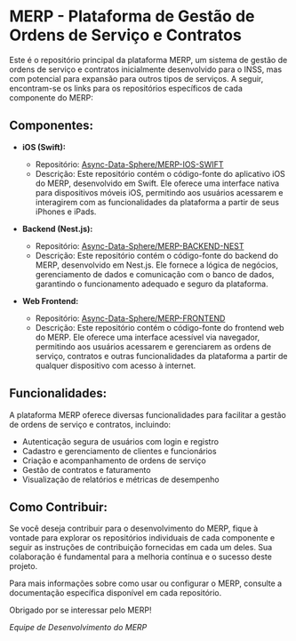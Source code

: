 # MERP - Plataforma de Gestão de Ordens de Serviço e Contratos

Este é o repositório principal da plataforma MERP, um sistema de gestão de ordens de serviço e contratos inicialmente desenvolvido para o INSS, mas com potencial para expansão para outros tipos de serviços. A seguir, encontram-se os links para os repositórios específicos de cada componente do MERP:

## Componentes:

- **iOS (Swift):**
  - Repositório: [Async-Data-Sphere/MERP-IOS-SWIFT](https://github.com/Async-Data-Sphere/MERP-IOS-SWIFT)
  - Descrição: Este repositório contém o código-fonte do aplicativo iOS do MERP, desenvolvido em Swift. Ele oferece uma interface nativa para dispositivos móveis iOS, permitindo aos usuários acessarem e interagirem com as funcionalidades da plataforma a partir de seus iPhones e iPads.

- **Backend (Nest.js):**
  - Repositório: [Async-Data-Sphere/MERP-BACKEND-NEST](https://github.com/Async-Data-Sphere/MERP-BACKEND-NEST)
  - Descrição: Este repositório contém o código-fonte do backend do MERP, desenvolvido em Nest.js. Ele fornece a lógica de negócios, gerenciamento de dados e comunicação com o banco de dados, garantindo o funcionamento adequado e seguro da plataforma.

- **Web Frontend:**
  - Repositório: [Async-Data-Sphere/MERP-FRONTEND](https://github.com/Async-Data-Sphere/MERP-FRONTEND)
  - Descrição: Este repositório contém o código-fonte do frontend web do MERP. Ele oferece uma interface acessível via navegador, permitindo aos usuários acessarem e gerenciarem as ordens de serviço, contratos e outras funcionalidades da plataforma a partir de qualquer dispositivo com acesso à internet.

## Funcionalidades:

A plataforma MERP oferece diversas funcionalidades para facilitar a gestão de ordens de serviço e contratos, incluindo:

- Autenticação segura de usuários com login e registro
- Cadastro e gerenciamento de clientes e funcionários
- Criação e acompanhamento de ordens de serviço
- Gestão de contratos e faturamento
- Visualização de relatórios e métricas de desempenho

## Como Contribuir:

Se você deseja contribuir para o desenvolvimento do MERP, fique à vontade para explorar os repositórios individuais de cada componente e seguir as instruções de contribuição fornecidas em cada um deles. Sua colaboração é fundamental para a melhoria contínua e o sucesso deste projeto.

Para mais informações sobre como usar ou configurar o MERP, consulte a documentação específica disponível em cada repositório.

Obrigado por se interessar pelo MERP!

*Equipe de Desenvolvimento do MERP*
